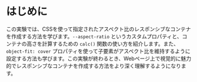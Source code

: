 # はじめに

この実験では、CSSを使って指定されたアスペクト比のレスポンシブなコンテナを作成する方法を学びます。`--aspect-ratio` というカスタムプロパティと、コンテナの高さを計算するための `calc()` 関数の使い方を紹介します。また、`object-fit: cover` プロパティを使って子要素がアスペクト比を維持するように設定する方法も学びます。この実験が終わるとき、Webページ上で視覚的に魅力的でレスポンシブなコンテナを作成する方法をより深く理解するようになります。
